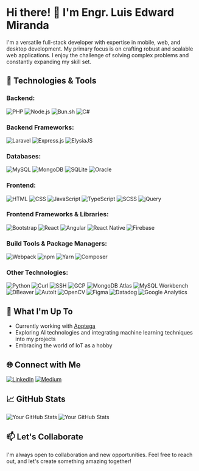 # Hi there! 👋 I'm Engr. Luis Edward Miranda

I'm a versatile full-stack developer with expertise in mobile, web, and desktop development. My primary focus is on crafting robust and scalable web applications. I enjoy the challenge of solving complex problems and constantly expanding my skill set.

## 🔧 Technologies & Tools
### **Backend:**
![PHP](https://img.shields.io/badge/PHP-777BB4?style=for-the-badge&logo=php&logoColor=white) ![Node.js](https://img.shields.io/badge/Node.js-43853D?style=for-the-badge&logo=node.js&logoColor=white) ![Bun.sh](https://img.shields.io/badge/Bun.sh-F05032?style=for-the-badge) ![C#](https://img.shields.io/badge/C%23-239120?style=for-the-badge&logo=c-sharp&logoColor=white)

### **Backend Frameworks:**
![Laravel](https://img.shields.io/badge/Laravel-FF2D20?style=for-the-badge&logo=laravel&logoColor=white) ![Express.js](https://img.shields.io/badge/Express.js-000000?style=for-the-badge&logo=express&logoColor=white) ![ElysiaJS](https://img.shields.io/badge/ElysiaJS-05122A?style=for-the-badge&logoColor=white)

### **Databases:**
![MySQL](https://img.shields.io/badge/MySQL-4479A1?style=for-the-badge&logo=mysql&logoColor=white) ![MongoDB](https://img.shields.io/badge/MongoDB-47A248?style=for-the-badge&logo=mongodb&logoColor=white) ![SQLite](https://img.shields.io/badge/SQLite-003B57?style=for-the-badge&logo=sqlite&logoColor=white) ![Oracle](https://img.shields.io/badge/Oracle-F80000?style=for-the-badge&logo=oracle&logoColor=white)

### **Frontend:**
![HTML](https://img.shields.io/badge/HTML-239120?style=for-the-badge&logo=html5&logoColor=white) ![CSS](https://img.shields.io/badge/CSS-1572B6?style=for-the-badge&logo=css3&logoColor=white) ![JavaScript](https://img.shields.io/badge/JavaScript-F7DF1E?style=for-the-badge&logo=javascript&logoColor=black) ![TypeScript](https://img.shields.io/badge/TypeScript-3178C6?style=for-the-badge&logo=typescript&logoColor=white) ![SCSS](https://img.shields.io/badge/SCSS-CC6699?style=for-the-badge&logo=sass&logoColor=white) ![jQuery](https://img.shields.io/badge/jQuery-0769AD?style=for-the-badge&logo=jquery&logoColor=white)

### **Frontend Frameworks & Libraries:**
![Bootstrap](https://img.shields.io/badge/Bootstrap-563D7C?style=for-the-badge&logo=bootstrap&logoColor=white) ![React](https://img.shields.io/badge/React-61DAFB?style=for-the-badge&logo=react&logoColor=white) ![Angular](https://img.shields.io/badge/Angular-DD0031?style=for-the-badge&logo=angular&logoColor=white) ![React Native](https://img.shields.io/badge/React_Native-61DAFB?style=for-the-badge&logo=react&logoColor=white) ![Firebase](https://img.shields.io/badge/Firebase-FFCA28?style=for-the-badge&logo=firebase&logoColor=black)

### **Build Tools & Package Managers:**
![Webpack](https://img.shields.io/badge/Webpack-8DD6F9?style=for-the-badge&logo=webpack&logoColor=white) ![npm](https://img.shields.io/badge/npm-CB3837?style=for-the-badge&logo=npm&logoColor=white) ![Yarn](https://img.shields.io/badge/Yarn-2C8EBB?style=for-the-badge&logo=yarn&logoColor=white) ![Composer](https://img.shields.io/badge/Composer-885630?style=for-the-badge&logo=composer&logoColor=white)

### **Other Technologies:**
![Python](https://img.shields.io/badge/Python-3776AB?style=for-the-badge&logo=python&logoColor=white) ![Curl](https://img.shields.io/badge/curl-00599C?style=for-the-badge&logo=curl&logoColor=white) ![SSH](https://img.shields.io/badge/SSH-4A154B?style=for-the-badge&logo=ssh&logoColor=white) ![GCP](https://img.shields.io/badge/Google%20Cloud%20Platform-4285F4?style=for-the-badge&logo=google-cloud&logoColor=white) ![MongoDB Atlas](https://img.shields.io/badge/MongoDB%20Atlas-4DB33D?style=for-the-badge&logo=mongodb&logoColor=white) ![MySQL Workbench](https://img.shields.io/badge/MySQL%20Workbench-4479A1?style=for-the-badge&logo=mysql&logoColor=white) ![DBeaver](https://img.shields.io/badge/DBeaver-6C83AB?style=for-the-badge&logo=dbeaver&logoColor=white) ![AutoIt](https://img.shields.io/badge/AutoIt-1C3557?style=for-the-badge&logo=autoit&logoColor=white) ![OpenCV](https://img.shields.io/badge/OpenCV-5C3EE8?style=for-the-badge&logo=opencv&logoColor=white) ![Figma](https://img.shields.io/badge/Figma-F24E1E?style=for-the-badge&logo=figma&logoColor=white) ![Datadog](https://img.shields.io/badge/Datadog-632CA6?style=for-the-badge&logo=datadog&logoColor=white) ![Google Analytics](https://img.shields.io/badge/Google_Analytics-E37400?style=for-the-badge&logo=google-analytics&logoColor=white)


## 🚀 What I'm Up To
- Currently working with [Apptega](https://www.apptega.com/)
- Exploring AI technologies and integrating machine learning techniques into my projects
- Embracing the world of IoT as a hobby

## 🌐 Connect with Me
[![LinkedIn](https://img.shields.io/badge/LinkedIn-0077B5?style=for-the-badge&logo=linkedin&logoColor=white)](https://www.linkedin.com/in/lluprisingll) [![Medium](https://img.shields.io/badge/Medium-12100E?style=for-the-badge&logo=medium&logoColor=white)](https://medium.com/@llupRisingll)

## 📈 GitHub Stats
![Your GitHub Stats](https://github-readme-stats.vercel.app/api?username=llupRisinglll&show_icons=true&hide_title=true&hide_border=true)
![Your GitHub Stats](https://github-readme-stats.vercel.app/api?username=LuisPogi&show_icons=true&hide_title=true&hide_border=true)

## 📫 Let's Collaborate
I'm always open to collaboration and new opportunities. Feel free to reach out, and let's create something amazing together!
